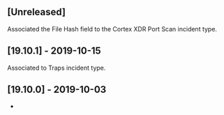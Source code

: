 ## [Unreleased]
Associated the File Hash field to the Cortex XDR Port Scan incident type.

## [19.10.1] - 2019-10-15
Associated to Traps incident type.

## [19.10.0] - 2019-10-03
-
